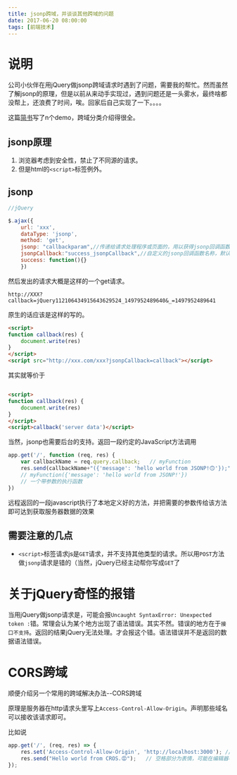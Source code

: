```yaml
---
title: jsonp跨域，并谈谈其他跨域的问题
date: 2017-06-20 08:00:00
tags: [前端技术]
---
```


# 说明

公司小伙伴在用jQuery做jsonp跨域请求时遇到了问题，需要我的帮忙。然而虽然了解jsonp的原理，但是以前从来动手实现过，遇到问题还是一头雾水，最终啥都没帮上，还浪费了时间，唉。回家后自己实现了一下。。。。

<!-- more -->

这篇[简书](http://www.jianshu.com/p/38449d9452a7)写了n个demo，跨域分类介绍得很全。

## jsonp原理

1. 浏览器考虑到安全性，禁止了不同源的请求。
2. 但是html的`<script>`标签例外。

## jsonp

``` javascript
//jQuery

$.ajax({
    url: 'xxx',
    dataType: 'jsonp',
    method: 'get',
    jsonp: "callbackparam",//传递给请求处理程序或页面的，用以获得jsonp回调函数名的参数名(默认为:callback)
    jsonpCallback:"success_jsonpCallback",//自定义的jsonp回调函数名称，默认为jQuery自动生成的随机函数名
    success: function(){}
    })


```

然后发出的请求大概是这样的一个get请求。

```
http://XXX?callback=jQuery112106434915643629524_1497952489640&_=1497952489641
```

原生的话应该是这样的写的。

``` html
<script>
function callback(res) {
    document.write(res)
}
</script>
<script src="http://xxx.com/xxx?jsonpCallback=callback"></script>
```

其实就等价于

``` html

<script>   
function callback(res) {
    document.write(res)
}
</script>
<script>callback('server data')</script>

```

当然，jsonp也需要后台的支持。返回一段约定的JavaScript方法调用

``` javascript
app.get('/', function (req, res) {
    var callbackName = req.query.callback;   // myFunction
    res.send(callbackName+"({'message': 'hello world from JSONP!🙃'});");
    // myFunction({'message': 'hello world from JSONP!'})
    // 一个带参数的执行函数
})
```

远程返回的一段javascript执行了本地定义好的方法，并把需要的参数传给该方法即可达到获取服务器数据的效果

## 需要注意的几点

* `<script>`标签请求js是`GET`请求，并不支持其他类型的请求。所以用`POST`方法做`jsonp`请求是错的（当然，jQuery已经主动帮你写成`GET`了

# 关于jQuery奇怪的报错

当用jQuery做jsonp请求是，可能会报`Uncaught SyntaxError: Unexpected token :`错。常理会认为某个地方出现了语法错误。其实不然。错误的地方在于`接口不支持`。返回的结果jQuery无法处理。才会报这个错。语法错误并不是返回的数据语法错误。

# CORS跨域

顺便介绍另一个常用的跨域解决办法--CORS跨域

原理是服务器在http请求头里写上`Access-Control-Allow-Origin`。声明那些域名可以接收该请求即可。

比如说

``` javascript
app.get('/', (req, res) => {
    res.set('Access-Control-Allow-Origin', 'http://localhost:3000'); // 设置允许跨域的origin，允许3000端口访问本端口（3001）
    res.send("Hello world from CROS.😡");   // 空格部分为表情，可能在编辑器不会显示
});
```

